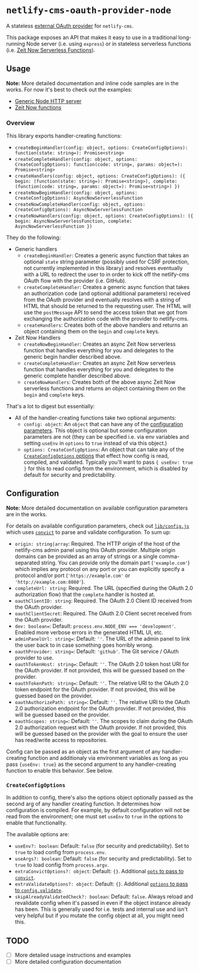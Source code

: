 # `netlify-cms-oauth-provider-node`

A stateless [external OAuth provider](https://www.netlifycms.org/docs/authentication-backends/#external-oauth-clients)
for `netlify-cms`.

This package exposes an API that makes it easy to use in a traditional long-running Node server (i.e. using `express`)
or in stateless serverless functions (i.e.
[Zeit Now Serverless Functions](https://zeit.co/docs/v2/serverless-functions/introduction)).

## Usage

**Note:** More detailed documentation and inline code samples are in the works. For now it's best to check out the
examples:

-   [Generic Node HTTP server](./examples/generic)
-   [Zeit Now functions](./examples/now)

### Overview

This library exports handler-creating functions:

-   `createBeginHandler(config: object, options: CreateConfigOptions): function(state: string=): Promise<string>`
-   `createCompleteHandler(config: object, options: CreateConfigOptions): function(code: string=, params: object=): Promise<string>`
-   `createHandlers(config: object, options: CreateConfigOptions): ({ begin: (function(state: string=): Promise<string>), complete: (function(code: string=, params: object=): Promise<string>) })`
-   `createNowBeginHandler(config: object, options: CreateConfigOptions): AsyncNowServerlessFunction`
-   `createNowCompleteHandler(config: object, options: CreateConfigOptions): AsyncNowServerlessFunction`
-   `createNowHandlers(config: object, options: CreateConfigOptions): ({ begin: AsyncNowServerlessFunction, complete: AsyncNowServerlessFunction })`

They do the following:

-   Generic handlers
    -   `createBeginHandler`: Creates a generic async function that takes an optional `state` string parameter (possibly used
        for CSRF protection, not currently implemented in this library) and resolves eventually with a URL to redirect the
        user to in order to kick off the netlify-cms OAuth flow with the provider (i.e. GitHub).
    -   `createCompleteHandler`: Creates a generic async function that takes an authorization code (and optional additional
        parameters) received from the OAuth provider and eventually resolves with a string of HTML that should be returned
        to the requesting user. The HTML will use the `postMessage` API to send the access token that we got from exchanging
        the authorization code with the provider to netlify-cms.
    -   `createHandlers`: Creates both of the above handlers and returns an object containing them on the `begin` and
        `complete` keys.
-   Zeit Now Handlers
    -   `createNowBeginHandler`: Creates an async Zeit Now serverless function that handles everything for you and
        delegates to the generic begin handler described above.
    -   `createCompleteHandler`: Creates an async Zeit Now serverless function that handles everything for you and
        delegates to the generic complete handler described above.
    -   `createNowHandlers`: Creates both of the above async Zeit Now serverless functions and returns an object containing
        them on the `begin` and `complete` keys.

That's a lot to digest but essentially:

-   All of the handler-creating functions take two optional arguments:
    -   `config: object`: An `object` that can have any of the [configuration parameters](#configuration). This object
        is optional but some configuration parameters are not (they can be specified i.e. via env variables and setting
        `useEnv` in `options` to `true` instead of via this object.)
    -   `options: CreateConfigOptions`: An object that can take any of the [`CreateConfigOptions` options](#createconfigoptions)
        that effect how config is read, compiled, and validated. Typically you'll want to pass `{ useEnv: true }` for this
        to read config from the environment, which is disabled by default for security and predictability.

## Configuration

**Note:** More detailed documentation on available configuration parameters are in the works.

For details on available configuration parameters, check out [`lib/config.js`](./lib/config.js) which uses
[`convict`](https://github.com/mozilla/node-convict) to parse and validate configuration. To sum up:

-   `origin: string|array`: Required. The HTTP origin of the host of the netlify-cms admin panel using this OAuth
    provider. Multiple origin domains can be provided as an array of strings or a single comma-separated string. You can
    provide only the domain part (`'example.com'`) which implies any protocol on any port or you can explicitly specify
    a protocol and/or port (`'https://example.com'` or `'http://example.com:8080'`).
-   `completeUrl: string`: Required. The URL (specified during the OAuth 2.0 authorization flow) that the `complete`
    handler is hosted at.
-   `oauthClientID: string`: Required. The OAuth 2.0 Client ID received from the OAuth provider.
-   `oauthClientSecret`: Required. The OAuth 2.0 Client secret received from the OAuth provider.
-   `dev: boolean=`: Default: `process.env.NODE_ENV === 'development'`. Enabled more verbose errors in the generated HTML
    UI, etc.
-   `adminPanelUrl: string=`: Default: `''`. The URL of the admin panel to link the user back to in case something
    goes horribly wrong.
-   `oauthProvider: string=`: Default: `'github'`. The Git service / OAuth provider to use.
-   `oauthTokenHost: string=`: Default: `''`. The OAuth 2.0 token host URI for the OAuth provider. If not provided,
    this will be guessed based on the provider.
-   `oauthTokenPath: string=`: Default: `''`. The relative URI to the OAuth 2.0 token endpoint for the OAuth provider.
    If not provided, this will be guessed based on the provider.
-   `oauthAuthorizePath: string=`: Default: `''`. The relative URI to the OAuth 2.0 authorization endpoint for the
    OAuth provider. If not provided, this will be guessed based on the provider.
-   `oauthScopes: string=`: Default: `''`. The scopes to claim during the OAuth 2.0 authorization request with the OAuth
    provider. If not provided, this will be guessed based on the provider with the goal to ensure the user has read/write
    access to repositories.

Config can be passed as an object as the first argument of any handler-creating function and additionaly via
environment variables as long as you pass `{useEnv: true}` as the second argument to any handler-creating function
to enable this behavior. See below.

### `CreateConfigOptions`

In addition to config, there's also the options object optionally passed as the second arg of any handler creating
function. It determines how configuration is compiled. For example, by default configuration will not be read from
the environment; one must set `useEnv` to `true` in the options to enable that functionality.

The available options are:

-   `useEnv?: boolean`: Default: `false` (for security and predictability). Set to `true` to load config from
    `process.env`.
-   `useArgs?: boolean`: Default: `false` (for security and predictability). Set to `true` to load config from
    `process.argv`.
-   `extraConvictOptions?: object`: Default: `{}`. Additional [`opts` to pass to `convict`](https://github.com/mozilla/node-convict/tree/master/packages/convict#var-config--convictschema-opts).
-   `extraValidateOptions?: object`: Default: `{}`. Additional [`options` to pass to `config.validate`](https://github.com/mozilla/node-convict/tree/master/packages/convict#configvalidateoptions).
-   `skipAlreadyValidatedCheck?: boolean`: Default: `false`. Always reload and revalidate config when it's passed in even
    if the object instance already has been. This is generally used for i.e. tests and internal use and isn't very helpful
    but if you mutate the config object at all, you might need this.

## TODO

-   [ ] More detailed usage instructions and examples
-   [ ] More detailed configuration documentation
